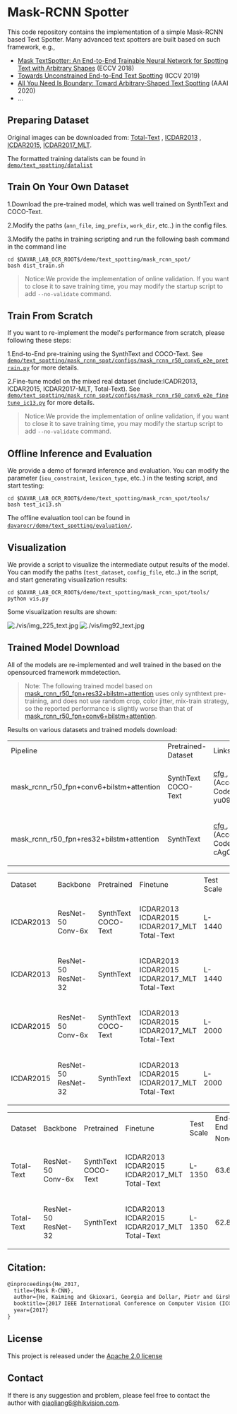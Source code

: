 # Mask-RCNN Spotter
This code repository contains the implementation of a simple Mask-RCNN based Text Spotter. Many advanced text spotters are built based on such framework, e.g., 
- [Mask TextSpotter: An End-to-End Trainable Neural Network for Spotting Text with Arbitrary Shapes](https://arxiv.org/pdf/1908.08207.pdf) (ECCV 2018)
- [Towards Unconstrained End-to-End Text Spotting](https://arxiv.org/pdf/1908.09231.pdf) (ICCV 2019)
- [All You Need Is Boundary: Toward Arbitrary-Shaped Text Spotting](https://arxiv.org/pdf/1911.09550.pdf) (AAAI 2020)
- ...

## Preparing Dataset
Original images can be downloaded from: [Total-Text](https://github.com/cs-chan/Total-Text-Dataset "Total-Text") , [ICDAR2013](https://rrc.cvc.uab.es/?ch=2) , [ICDAR2015](https://rrc.cvc.uab.es/?ch=4), [ICDAR2017_MLT](https://rrc.cvc.uab.es/?ch=8).

The formatted training datalists can be found in [`demo/text_spotting/datalist`](../datalist)

## Train On Your Own Dataset
1.Download the pre-trained model, which was well trained on SynthText and COCO-Text.

2.Modify the paths (`ann_file`, `img_prefix`, `work_dir`, etc..) in the config files.

3.Modify the paths in training scripting and run the following bash command in the command line
``` shell
cd $DAVAR_LAB_OCR_ROOT$/demo/text_spotting/mask_rcnn_spot/
bash dist_train.sh
```
>Notice:We provide the implementation of online validation. If you want to close it to save training time, you may modify the startup script to add `--no-validate` command.

## Train From Scratch
If you want to re-implement the model's performance from scratch, please following these steps:

1.End-to-End pre-training using the SynthText and COCO-Text. See [`demo/text_spotting/mask_rcnn_spot/configs/mask_rcnn_r50_conv6_e2e_pretrain.py`](./configs/mask_rcnn_r50_conv6_e2e_pretrain.py) for more details.

2.Fine-tune model on the mixed real dataset (include:ICADR2013, ICDAR2015, ICDAR2017-MLT, Total-Text). See [`demo/text_spotting/mask_rcnn_spot/configs/mask_rcnn_r50_conv6_e2e_finetune_ic13.py`](./configs/mask_rcnn_r50_conv6_e2e_finetune_ic13.py) for more details.

>Notice:We provide the implementation of online validation, if you want to close it to save training time, you may modify the startup script to add `--no-validate` command.

## Offline Inference and Evaluation
We provide a demo of forward inference and evaluation. You can modify the parameter (`iou_constraint`, `lexicon_type`, etc..) in the testing script, and start testing:
``` shell
cd $DAVAR_LAB_OCR_ROOT$/demo/text_spotting/mask_rcnn_spot/tools/
bash test_ic13.sh
```

The offline evaluation tool can be found in [`davarocr/demo/text_spotting/evaluation/`](../evalution/).

## Visualization
We provide a script to visualize the intermediate output results of the model. You can modify the paths (`test_dataset`, `config_file`, etc..) in the script, and start generating visualization results:
``` shell
cd $DAVAR_LAB_OCR_ROOT$/demo/text_spotting/mask_rcnn_spot/tools/
python vis.py
```

Some visualization results are shown:

![./vis/img_225_text.jpg](./vis/img_225_text.jpg)
![./vis/img92_text.jpg](./vis/img92_text.jpg)

## Trained Model Download
All of the models are re-implemented and well trained in the based on the opensourced framework mmdetection.
>Note: The following trained model based on [mask_rcnn_r50_fpn+res32+bilstm+attention](./configs/mask_rcnn_r50_r32_e2e_pretrain.py) 
>uses only synthtext pre-training, and does not use random crop, color jitter, mix-train strategy, so the reported performance is slightly worse than that of [mask_rcnn_r50_fpn+conv6+bilstm+attention](./configs/mask_rcnn_r50_conv6_e2e_pretrain.py).

Results on various datasets and trained models download:
<table>
	<tr>
		<td>Pipeline</td>
		<td>Pretrained-Dataset</td>
		<td>Links</td>
	</tr>
	<tr>
		<td>mask_rcnn_r50_fpn+conv6+bilstm+attention</td>
		<td>SynthText<br>COCO-Text</td>
		<td><p><a href="./configs/mask_rcnn_r50_conv6_e2e_pretrain.py">cfg </a>, <a href="https://drive.hikvision.com/hcs/controller/hik-manage/fileDownload?link=jLte6Hd6">pth </a> (Access Code: yu09)</p></td>
	</tr>
	<tr>
		<td>mask_rcnn_r50_fpn+res32+bilstm+attention</td>
		<td>SynthText</td>
		<td><p><a href="./configs/mask_rcnn_r50_r32_e2e_pretrain.py">cfg </a>, <a href="https://drive.hikvision.com/hcs/controller/hik-manage/fileDownload?link=Icqq2yzo">pth </a> (Access Code: cAgC)</p></td>
	</tr>
</table>

<table>
	<tr>
		<td rowspan="2">Dataset</td>
		<td rowspan="2">Backbone</td>
		<td rowspan="2">Pretrained</td>
		<td rowspan="2">Finetune</td>
		<td rowspan="2">Test Scale</td>
		<td colspan="3">End-to-End</td>
		<td colspan="3">Word Spotting</td>
		<td rowspan="2">Links</td>
	</tr>
	<tr>
		<td>General</td>
		<td>Weak</td>
		<td>Strong</td>
		<td>General</td>
		<td>Weak</td>
		<td>Strong</td>
	</tr>
	<tr>
		<td>ICDAR2013</td>
		<td>ResNet-50<br>Conv-6x</td>
		<td>SynthText<br>COCO-Text</td>
		<td>ICDAR2013<br>ICDAR2015<br>ICDAR2017_MLT<br>Total-Text</td>
		<td>L-1440</td>
		<td>82.1</td>
		<td>85.6</td>
		<td>86.1</td>
		<td>85.6</td>
		<td>89.9</td>
		<td>90.5</td>
		<td><p><a href="./configs/mask_rcnn_r50_conv6_e2e_finetune_ic13.py">cfg </a>, <a href="https://drive.hikvision.com/hcs/controller/hik-manage/fileDownload?link=y6J95GcV">pth </a> (Access Code: eFes)</p></td>
	</tr>
	<tr>
		<td>ICDAR2013</td>
		<td>ResNet-50<br>ResNet-32</td>
		<td>SynthText</td>
		<td>ICDAR2013<br>ICDAR2015<br>ICDAR2017_MLT<br>Total-Text</td>
		<td>L-1440</td>
		<td>82.7</td>
		<td>86.0</td>
		<td>86.6</td>
		<td>86.1</td>
		<td>90.4</td>
		<td>91.1</td>
		<td><p><a href="./configs/mask_rcnn_r50_r32_e2e_finetune_ic13.py">cfg </a>, <a href="https://drive.hikvision.com/hcs/controller/hik-manage/fileDownload?link=IY5EezaW">pth </a> (Access Code: xtD3)</p></td>
	</tr>
	<tr>
		<td>ICDAR2015</td>
		<td>ResNet-50<br>Conv-6x</td>
		<td>SynthText<br>COCO-Text</td>
		<td>ICDAR2013<br>ICDAR2015<br>ICDAR2017_MLT<br>Total-Text</td>
		<td>L-2000</td>
		<td>66.3</td>
		<td>75.3</td>
		<td>78.4</td>
		<td>66.7</td>
		<td>78.1</td>
		<td>81.7</td>
		<td><p><a href="./configs/mask_rcnn_r50_conv6_e2e_finetune_ic15.py">cfg </a>, <a href="https://drive.hikvision.com/hcs/controller/hik-manage/fileDownload?link=y6J95GcV">pth </a> (Access Code: eFes)</p></td>
	</tr>
	<tr>
		<td>ICDAR2015</td>
		<td>ResNet-50<br>ResNet-32</td>
		<td>SynthText</td>
		<td>ICDAR2013<br>ICDAR2015<br>ICDAR2017_MLT<br>Total-Text</td>
		<td>L-2000</td>
		<td>62.9</td>
		<td>72.2</td>
		<td>75.7</td>
		<td>63.5</td>
		<td>75.0</td>
		<td>79.1</td>
		<td><p><a href="./configs/mask_rcnn_r50_r32_e2e_finetune_ic15.py">cfg </a>, <a href="https://drive.hikvision.com/hcs/controller/hik-manage/fileDownload?link=KJXJj3TY">pth </a> (Access Code: 030W)</p></td>
	</tr>
</table>

<table>
	<tr>
		<td rowspan="2">Dataset</td>
		<td rowspan="2">Backbone</td>
		<td rowspan="2">Pretrained</td>
		<td rowspan="2">Finetune</td>
		<td rowspan="2">Test Scale</td>
		<td colspan="2">End-to-End</td>
		<td colspan="2">Word Spotting</td>
		<td rowspan="2">Links</td>
	</tr>
	<tr>
		<td>None</td>
		<td>Full</td>
		<td>None</td>
		<td>Full</td>
	</tr>
	<tr>
		<td>Total-Text</td>
		<td>ResNet-50<br>Conv-6x</td>
		<td>SynthText<br>COCO-Text</td>
		<td>ICDAR2013<br>ICDAR2015<br>ICDAR2017_MLT<br>Total-Text</td>
		<td>L-1350</td>
		<td>63.6</td>
		<td>72.2</td>
		<td>66.1</td>
		<td>76.5</td>
		<td><p><a href="./configs/mask_rcnn_r50_conv6_e2e_finetune_tt.py">cfg </a>, <a href="https://drive.hikvision.com/hcs/controller/hik-manage/fileDownload?link=y6J95GcV">pth </a> (Access Code: eFes)</p></td>
	</tr>
	<tr>
		<td>Total-Text</td>
		<td>ResNet-50<br>ResNet-32</td>
		<td>SynthText</td>
		<td>ICDAR2013<br>ICDAR2015<br>ICDAR2017_MLT<br>Total-Text</td>
		<td>L-1350</td>
		<td>62.8</td>
		<td>71.5</td>
		<td>65.2</td>
		<td>75.8</td>
		<td><p><a href="./configs/mask_rcnn_r50_r32_e2e_finetune_tt.py">cfg </a>, <a href="https://drive.hikvision.com/hcs/controller/hik-manage/fileDownload?link=umwkAXTx">pth </a> (Access Code: i3vP)</p></td>
	</tr>
</table>



## Citation:

``` markdown
@inproceedings{He_2017,
  title={Mask R-CNN},
  author={He, Kaiming and Gkioxari, Georgia and Dollar, Piotr and Girshick, Ross},
  booktitle={2017 IEEE International Conference on Computer Vision (ICCV)},
  year={2017}
}
```

## License
This project is released under the [Apache 2.0 license](../../../davar_ocr/LICENSE)

## Contact
If there is any suggestion and problem, please feel free to contact the author with qiaoliang6@hikvision.com.